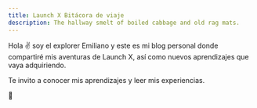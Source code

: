```yaml
---
title: Launch X Bitácora de viaje
description: The hallway smelt of boiled cabbage and old rag mats.
---
```


Hola ✌️  soy el explorer Emiliano y este es mi blog personal donde compartiré mis aventuras de Launch X, así como nuevos aprendizajes que vaya adquiriendo.

Te invito a conocer mis aprendizajes y leer mis experiencias.

🚀
